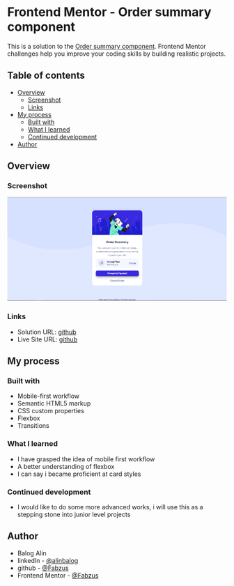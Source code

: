 # Frontend Mentor - Order summary component

This is a solution to the [Order summary component](https://www.frontendmentor.io/challenges/order-summary-component-QlPmajDUj). Frontend Mentor challenges help you improve your coding skills by building realistic projects.

## Table of contents

- [Overview](#overview)
  - [Screenshot](#screenshot)
  - [Links](#links)
- [My process](#my-process)
  - [Built with](#built-with)
  - [What I learned](#what-i-learned)
  - [Continued development](#continued-development)
- [Author](#author)

## Overview

### Screenshot

![My_solution](./images/Solution.PNG)

### Links

- Solution URL: [github](https://github.com/Fabzus/Order-summary-component)
- Live Site URL: [github](https://fabzus.github.io/Order-summary-component/)

## My process

### Built with

- Mobile-first workflow
- Semantic HTML5 markup
- CSS custom properties
- Flexbox
- Transitions

### What I learned

- I have grasped the idea of mobile first workflow
- A better understanding of flexbox
- I can say i became proficient at card styles

### Continued development

- I would like to do some more advanced works, i will use this as a stepping stone into junior level projects

## Author

- Balog Alin
- linkedIn - [@alinbalog](https://www.linkedin.com/in/alinbalog/)
- github - [@Fabzus](https://github.com/Fabzus)
- Frontend Mentor - [@Fabzus](https://www.frontendmentor.io/profile/Fabzus)
